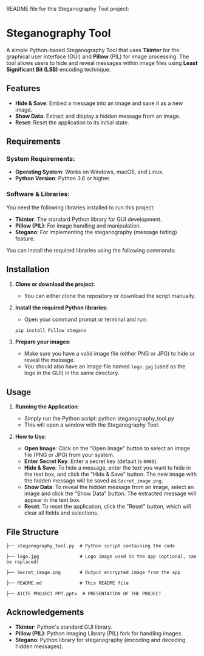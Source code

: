 README file for this Steganography Tool project:


# Steganography Tool

A simple Python-based Steganography Tool that uses **Tkinter** for the graphical user interface (GUI) and **Pillow** (PIL) for image processing.
The tool allows users to hide and reveal messages within image files using **Least Significant Bit (LSB)** encoding technique.

## Features

- **Hide & Save**: Embed a message into an image and save it as a new image.
- **Show Data**: Extract and display a hidden message from an image.
- **Reset**: Reset the application to its initial state.

## Requirements

### System Requirements:
- **Operating System**: Works on Windows, macOS, and Linux.
- **Python Version**: Python 3.6 or higher.

### Software & Libraries:
You need the following libraries installed to run this project:

- **Tkinter**: The standard Python library for GUI development.
- **Pillow (PIL)**: For image handling and manipulation.
- **Stegano**: For implementing the steganography (message hiding) feature.

You can install the required libraries using the following commands:

## Installation

1. **Clone or download the project**:
   - You can either clone the repository or download the script manually.

2. **Install the required Python libraries**:
   - Open your command prompt or terminal and run:
   ```bash
   pip install Pillow stegano
   ```

3. **Prepare your images**:
   - Make sure you have a valid image file (either PNG or JPG) to hide or reveal the message.
   - You should also have an image file named `logo.jpg` (used as the logo in the GUI) in the same directory.

## Usage

1. **Running the Application**:
   - Simply run the Python script:
   python steganography_tool.py
   - This will open a window with the Steganography Tool.

2. **How to Use**:
   - **Open Image**: Click on the "Open Image" button to select an image file (PNG or JPG) from your system.
   - **Enter Secret Key**: Enter a secret key (default is `0000`).
   - **Hide & Save**: To hide a message, enter the text you want to hide in the text box, and click the "Hide & Save" button. The new image with the hidden message will be saved as `Secret_image.png`.
   - **Show Data**: To reveal the hidden message from an image, select an image and click the "Show Data" button. The extracted message will appear in the text box.
   - **Reset**: To reset the application, click the "Reset" button, which will clear all fields and selections.

## File Structure

    ├── steganography_tool.py  # Python script containing the code
    
    ├── logo.jpg               # Logo image used in the app (optional, can be replaced)

    ├── Secret_image.png       # Output encrypted image from the app

    ├── README.md              # This README file

    ├── AICTE PROJECT PPT.pptx  # PRESENTATION OF THE PROJECT 

## Acknowledgements

- **Tkinter**: Python's standard GUI library.
- **Pillow (PIL)**: Python Imaging Library (PIL) fork for handling images.
- **Stegano**: Python library for steganography (encoding and decoding hidden messages).
  

